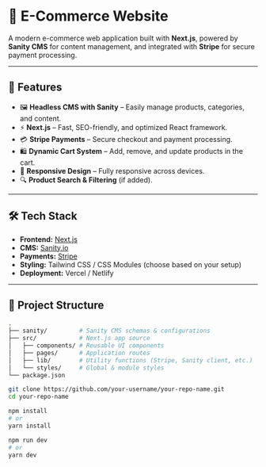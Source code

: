 # 🛒 E-Commerce Website  

A modern e-commerce web application built with **Next.js**, powered by **Sanity CMS** for content management, and integrated with **Stripe** for secure payment processing.  

---

## 🚀 Features  

- 🖼️ **Headless CMS with Sanity** – Easily manage products, categories, and content.  
- ⚡ **Next.js** – Fast, SEO-friendly, and optimized React framework.  
- 💳 **Stripe Payments** – Secure checkout and payment processing.  
- 🛍️ **Dynamic Cart System** – Add, remove, and update products in the cart.  
- 📱 **Responsive Design** – Fully responsive across devices.  
- 🔍 **Product Search & Filtering** (if added).  

---

## 🛠️ Tech Stack  

- **Frontend:** [Next.js](https://nextjs.org/)  
- **CMS:** [Sanity.io](https://www.sanity.io/)  
- **Payments:** [Stripe](https://stripe.com/)  
- **Styling:** Tailwind CSS / CSS Modules (choose based on your setup)  
- **Deployment:** Vercel / Netlify  

---

## 📂 Project Structure  

```bash
.
├── sanity/         # Sanity CMS schemas & configurations
├── src/            # Next.js app source
│   ├── components/ # Reusable UI components
│   ├── pages/      # Application routes
│   ├── lib/        # Utility functions (Stripe, Sanity client, etc.)
│   └── styles/     # Global & module styles
└── package.json

git clone https://github.com/your-username/your-repo-name.git
cd your-repo-name

npm install
# or
yarn install

npm run dev
# or
yarn dev

